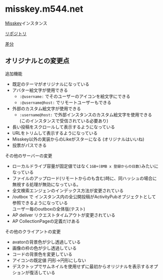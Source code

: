 # misskey.m544.net

[Misskey](https://github.com/syuilo/misskey)インスタンス

[リポジトリ](https://github.com/mei23/misskey/tree/mei-m544)

[差分](https://github.com/syuilo/misskey/compare/master...mei23:mei-m544)

## オリジナルとの変更点

追加機能

- 既定のテーマがオリジナルになっている
- アバター絵文字が使用できる
  - `:@username:` でそのユーザーのアイコンを絵文字にできる
  - `:@username@host:` でリモートユーザーもできる
- 外部のカスタム絵文字が使用できる
  - `:username@host:` で外部インスタンスのカスタム絵文字を使用できる  
    (このインスタンスで受信されている必要あり)
- 長い投稿をスクロールして表示するようになっている
- URLをトリムして表示するようになっている
- Misskey以外の実装からのLikeがスターになる (オリジナルはいいね)
- 投票がパスできる

その他のサーバーの変更

- ローカルドライブ容量が固定値ではなく`1GB+(8MB x 登録からの日数)`みたいになっている
- ファイルのアップロード(リモートからのも含む)時に、同ハッシュの場合に無視する処理が無効になっている。
- 全文検索エンジェンのインデックス方法が変更されている
- /outbox で インスタンス内の全公開投稿がActivityPubオブジェクトとして参照できるようになっている  
  ユーザー毎のoutboxの全体版(テスト)
- AP deliver リクエストタイムアウトが変更されている
- AP CollectionPageの定義だけある

その他のクライアントの変更

- avatorの背景色が少し透過している
- 画像の枠の色が少し透過している
- コードの背景色を変更している
- アイコンの既定値 円形→円形にしない
- デスクトップでサムネイルを使用せずに最初からオリジナルを表示するオプションが復活している
